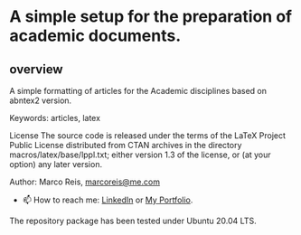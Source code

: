 # A simple setup for the preparation of academic documents.

## overview

A simple formatting of articles for the Academic disciplines based on abntex2 version.

Keywords: articles, latex

License
The source code is released under the terms of the LaTeX Project Public License distributed from CTAN archives in the directory macros/latex/base/lppl.txt; either version 1.3 of the license, or (at your option) any later version.

Author: Marco Reis, marcoreis@me.com

- 📫 How to reach me: <a href="https://www.linkedin.com/in/marco-reis-061618/">LinkedIn</a> or <a href="https://mhar-vell.github.io/portfolio/index.html/">My Portfolio</a>.

The repository package has been tested under Ubuntu 20.04 LTS.
